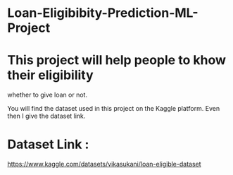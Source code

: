 # Loan-Eligibibity-Prediction-ML-Project

# This project will help people to khow their eligibility
whether to give loan or not.

You will find the dataset used in this project on the Kaggle platform.
Even then I give the dataset link.

# Dataset Link :
https://www.kaggle.com/datasets/vikasukani/loan-eligible-dataset
